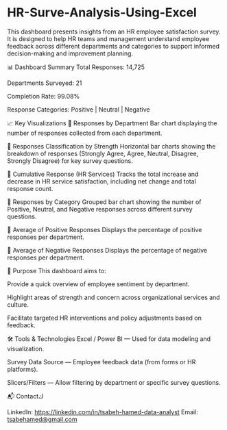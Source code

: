 # HR-Surve-Analysis-Using-Excel
This dashboard presents insights from an HR employee satisfaction survey. It is designed to help HR teams and management understand employee feedback across different departments and categories to support informed decision-making and improvement planning.

📊 Dashboard Summary
Total Responses: 14,725

Departments Surveyed: 21

Completion Rate: 99.08%

Response Categories: Positive | Neutral | Negative

📈 Key Visualizations
🔹 Responses by Department
Bar chart displaying the number of responses collected from each department.

🔹 Responses Classification by Strength
Horizontal bar charts showing the breakdown of responses (Strongly Agree, Agree, Neutral, Disagree, Strongly Disagree) for key survey questions.

🔹 Cumulative Response (HR Services)
Tracks the total increase and decrease in HR service satisfaction, including net change and total response count.

🔹 Responses by Category
Grouped bar chart showing the number of Positive, Neutral, and Negative responses across different survey questions.

🔹 Average of Positive Responses
Displays the percentage of positive responses per department.

🔹 Average of Negative Responses
Displays the percentage of negative responses per department.

🎯 Purpose
This dashboard aims to:

Provide a quick overview of employee sentiment by department.

Highlight areas of strength and concern across organizational services and culture.

Facilitate targeted HR interventions and policy adjustments based on feedback.

🛠️ Tools & Technologies
Excel / Power BI — Used for data modeling and visualization.

Survey Data Source — Employee feedback data (from forms or HR platforms).

Slicers/Filters — Allow filtering by department or specific survey questions.

📬 Contactك

LinkedIn: https://linkedin.com/in/tsabeh-hamed-data-analyst
Email: tsabehamed@gmail.com
